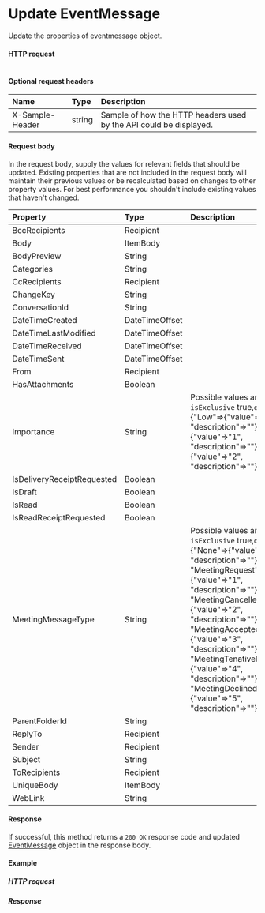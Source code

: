 # Update EventMessage

Update the properties of eventmessage object.
#### HTTP request
```http

```

#### Optional request headers
| Name       | Type | Description|
|:-----------|:------|:----------|
| X-Sample-Header  | string  | Sample of how the HTTP headers used by the API could be displayed.|

#### Request body
In the request body, supply the values for relevant fields that should be updated. Existing properties that are not included in the request body will maintain their previous values or be recalculated based on changes to other property values. For best performance you shouldn't include existing values that haven't changed.

| Property	   | Type	|Description|
|:---------------|:--------|:----------|
|BccRecipients|Recipient||
|Body|ItemBody||
|BodyPreview|String||
|Categories|String||
|CcRecipients|Recipient||
|ChangeKey|String||
|ConversationId|String||
|DateTimeCreated|DateTimeOffset||
|DateTimeLastModified|DateTimeOffset||
|DateTimeReceived|DateTimeOffset||
|DateTimeSent|DateTimeOffset||
|From|Recipient||
|HasAttachments|Boolean||
|Importance|String| Possible values are: `isExclusive` true,`options` {"Low"=>{"value"=>"0", "description"=>""}, "Normal"=>{"value"=>"1", "description"=>""}, "High"=>{"value"=>"2", "description"=>""}}|
|IsDeliveryReceiptRequested|Boolean||
|IsDraft|Boolean||
|IsRead|Boolean||
|IsReadReceiptRequested|Boolean||
|MeetingMessageType|String| Possible values are: `isExclusive` true,`options` {"None"=>{"value"=>"0", "description"=>""}, "MeetingRequest"=>{"value"=>"1", "description"=>""}, "MeetingCancelled"=>{"value"=>"2", "description"=>""}, "MeetingAccepted"=>{"value"=>"3", "description"=>""}, "MeetingTenativelyAccepted"=>{"value"=>"4", "description"=>""}, "MeetingDeclined"=>{"value"=>"5", "description"=>""}}|
|ParentFolderId|String||
|ReplyTo|Recipient||
|Sender|Recipient||
|Subject|String||
|ToRecipients|Recipient||
|UniqueBody|ItemBody||
|WebLink|String||

#### Response
If successful, this method returns a `200 OK` response code and updated [EventMessage](../resources/eventmessage.md) object in the response body.
#### Example
##### HTTP request
##### Response
